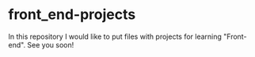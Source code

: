 # front_end-projects
In this repository I would like to put files with projects for learning "Front-end". See you soon!
